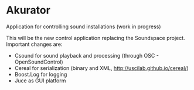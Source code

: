 # Akurator
Application for controlling sound installations
(work in progress)

This will be the new control application replacing the Soundspace project. Important changes are:
* Csound for sound playback and processing (through OSC - OpenSoundControl)
* Cereal for serialization (binary and XML, http://uscilab.github.io/cereal/)
* Boost.Log for logging
* Juce as GUI platform
